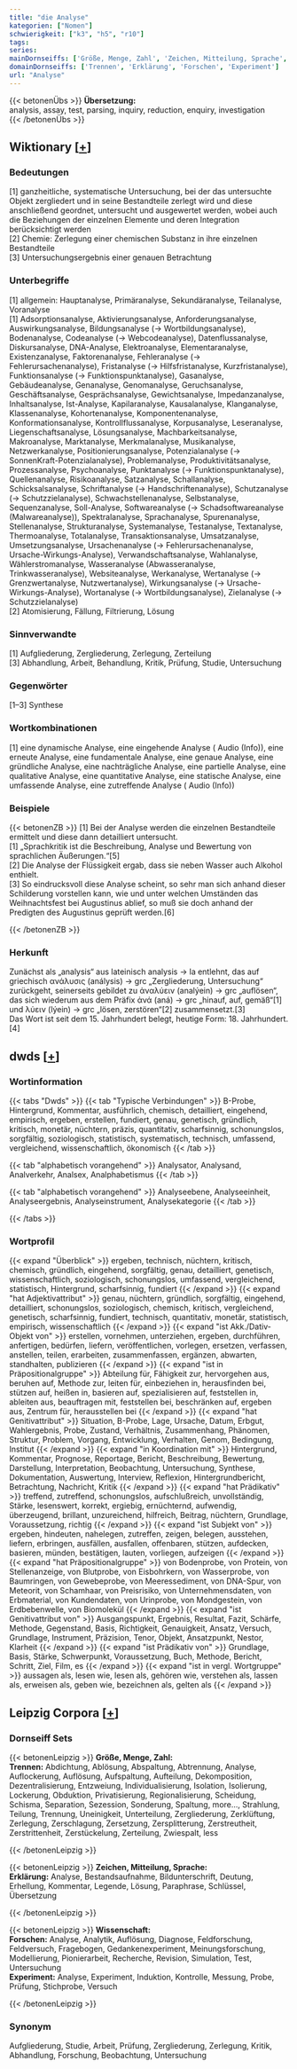 ```yaml
---
title: "die Analyse"
kategorien: ["Nomen"]
schwierigkeit: ["k3", "h5", "r10"]
tags:
series:
mainDornseiffs: ['Größe, Menge, Zahl', 'Zeichen, Mitteilung, Sprache', 'Wissenschaft']
domainDornseiffs: ['Trennen', 'Erklärung', 'Forschen', 'Experiment']
url: "Analyse"
---
```


{{< betonenÜbs >}}
**Übersetzung:**  
analysis, assay, test, parsing, inquiry, reduction, enquiry, investigation  
{{< /betonenÜbs >}}

## Wiktionary [[+](https://de.wiktionary.org/wiki/Analyse)]

### Bedeutungen
[1] ganzheitliche, systematische Untersuchung, bei der das untersuchte Objekt zergliedert und in seine Bestandteile zerlegt wird und diese anschließend geordnet, untersucht und ausgewertet werden, wobei auch die Beziehungen der einzelnen Elemente und deren Integration berücksichtigt werden  
[2] Chemie: Zerlegung einer chemischen Substanz in ihre einzelnen Bestandteile  
[3] Untersuchungsergebnis einer genauen Betrachtung  

### Unterbegriffe
[1] allgemein: Hauptanalyse, Primäranalyse, Sekundäranalyse, Teilanalyse, Voranalyse  
[1] Adsorptionsanalyse, Aktivierungsanalyse, Anforderungsanalyse, Auswirkungsanalyse, Bildungsanalyse (→ Wortbildungsanalyse), Bodenanalyse, Codeanalyse (→ Webcodeanalyse), Datenflussanalyse, Diskursanalyse, DNA-Analyse, Elektroanalyse, Elementaranalyse, Existenzanalyse, Faktorenanalyse, Fehleranalyse (→ Fehlerursachenanalyse), Fristanalyse (→ Hilfsfristanalyse, Kurzfristanalyse), Funktionsanalyse (→ Funktionspunktanalyse), Gasanalyse, Gebäudeanalyse, Genanalyse, Genomanalyse, Geruchsanalyse, Geschäftsanalyse, Gesprächsanalyse, Gewichtsanalyse, Impedanzanalyse, Inhaltsanalyse, Ist-Analyse, Kapilaranalyse, Kausalanalyse, Klanganalyse, Klassenanalyse, Kohortenanalyse, Komponentenanalyse, Konformationsanalyse, Kontrollflussanalyse, Korpusanalyse, Leseranalyse, Liegenschaftsanalyse, Lösungsanalyse, Machbarkeitsanalyse, Makroanalyse, Marktanalyse, Merkmalanalyse, Musikanalyse, Netzwerkanalyse, Positionierungsanalyse, Potenzialanalyse (→ SonnenKraft-Potenzialanalyse), Problemanalyse, Produktivitätsanalyse, Prozessanalyse, Psychoanalyse, Punktanalyse (→ Funktionspunktanalyse), Quellenanalyse, Risikoanalyse, Satzanalyse, Schallanalyse, Schicksalsanalyse, Schriftanalyse (→ Handschriftenanalyse), Schutzanalyse (→ Schutzzielanalyse), Schwachstellenanalyse, Selbstanalyse, Sequenzanalyse, Soll-Analyse, Softwareanalyse (→ Schadsoftwareanalyse (Malwareanalyse)), Spektralanalyse, Sprachanalyse, Spurenanalyse, Stellenanalyse, Strukturanalyse, Systemanalyse, Testanalyse, Textanalyse, Thermoanalyse, Totalanalyse, Transaktionsanalyse, Umsatzanalyse, Umsetzungsanalyse, Ursachenanalyse (→ Fehlerursachenanalyse, Ursache-Wirkungs-Analyse), Verwandschaftsanalyse, Wahlanalyse, Wählerstromanalyse, Wasseranalyse (Abwasseranalyse, Trinkwasseranalyse), Websiteanalyse, Werkanalyse, Wertanalyse (→ Grenzwertanalyse, Nutzwertanalyse), Wirkungsanalyse (→ Ursache-Wirkungs-Analyse), Wortanalyse (→ Wortbildungsanalyse), Zielanalyse (→ Schutzzielanalyse)  
[2] Atomisierung, Fällung, Filtrierung, Lösung  

### Sinnverwandte
[1] Aufgliederung, Zergliederung, Zerlegung, Zerteilung  
[3] Abhandlung, Arbeit, Behandlung, Kritik, Prüfung, Studie, Untersuchung  

### Gegenwörter
[1–3] Synthese  

### Wortkombinationen
[1] eine dynamische Analyse, eine eingehende Analyse ( Audio (Info)), eine erneute Analyse, eine fundamentale Analyse, eine genaue Analyse, eine gründliche Analyse, eine nachträgliche Analyse, eine partielle Analyse, eine qualitative Analyse, eine quantitative Analyse, eine statische Analyse, eine umfassende Analyse, eine zutreffende Analyse ( Audio (Info))  

### Beispiele
{{< betonenZB >}}
[1] Bei der Analyse werden die einzelnen Bestandteile ermittelt und diese dann detailliert untersucht.  
[1] „Sprachkritik ist die Beschreibung, Analyse und Bewertung von sprachlichen Äußerungen.“[5]  
[2] Die Analyse der Flüssigkeit ergab, dass sie neben Wasser auch Alkohol enthielt.  
[3] So eindrucksvoll diese Analyse scheint, so sehr man sich anhand dieser Schilderung vorstellen kann, wie und unter welchen Umständen das Weihnachtsfest bei Augustinus ablief, so muß sie doch anhand der Predigten des Augustinus geprüft werden.[6]  

{{< /betonenZB >}}
### Herkunft
Zunächst als „analysis“ aus lateinisch analysis → la entlehnt, das auf griechisch ανάλυσις (análysis) → grc „Zergliederung, Untersuchung“ zurückgeht, seinerseits gebildet zu ἀναλύειν (analýein) → grc „auflösen“, das sich wiederum aus dem Präfix ἀνά (aná) → grc „hinauf, auf, gemäß“[1] und λύειν (lýein) → grc „lösen, zerstören“[2] zusammensetzt.[3]  
Das Wort ist seit dem 15. Jahrhundert belegt, heutige Form: 18. Jahrhundert.[4]  



## dwds [[+](https://www.dwds.de/wb/Analyse)]

### Wortinformation
{{< tabs "Dwds" >}}
{{< tab "Typische Verbindungen" >}}
B-Probe, Hintergrund, Kommentar, ausführlich, chemisch, detailliert, eingehend, empirisch, ergeben, erstellen, fundiert, genau, genetisch, gründlich, kritisch, monetär, nüchtern, präzis, quantitativ, scharfsinnig, schonungslos, sorgfältig, soziologisch, statistisch, systematisch, technisch, umfassend, vergleichend, wissenschaftlich, ökonomisch
{{< /tab >}}

{{< tab "alphabetisch vorangehend" >}}
Analysator, Analysand, Analverkehr, Analsex, Analphabetismus
{{< /tab >}}

{{< tab "alphabetisch vorangehend" >}}
Analyseebene, Analyseeinheit, Analyseergebnis, Analyseinstrument, Analysekategorie
{{< /tab >}}

{{< /tabs >}}

### Wortprofil
{{< expand "Überblick" >}} ergeben, technisch, nüchtern, kritisch, chemisch, gründlich, eingehend, sorgfältig, genau, detailliert, genetisch, wissenschaftlich, soziologisch, schonungslos, umfassend, vergleichend, statistisch, Hintergrund, scharfsinnig, fundiert {{< /expand >}}
{{< expand "hat Adjektivattribut" >}} genau, nüchtern, gründlich, sorgfältig, eingehend, detailliert, schonungslos, soziologisch, chemisch, kritisch, vergleichend, genetisch, scharfsinnig, fundiert, technisch, quantitativ, monetär, statistisch, empirisch, wissenschaftlich {{< /expand >}}
{{< expand "ist Akk./Dativ-Objekt von" >}} erstellen, vornehmen, unterziehen, ergeben, durchführen, anfertigen, bedürfen, liefern, veröffentlichen, vorlegen, ersetzen, verfassen, anstellen, teilen, erarbeiten, zusammenfassen, ergänzen, abwarten, standhalten, publizieren {{< /expand >}}
{{< expand "ist in Präpositionalgruppe" >}} Abteilung für, Fähigkeit zur, hervorgehen aus, beruhen auf, Methode zur, leiten für, einbeziehen in, herausfinden bei, stützen auf, heißen in, basieren auf, spezialisieren auf, feststellen in, ableiten aus, beauftragen mit, feststellen bei, beschränken auf, ergeben aus, Zentrum für, herausstellen bei {{< /expand >}}
{{< expand "hat Genitivattribut" >}} Situation, B-Probe, Lage, Ursache, Datum, Erbgut, Wahlergebnis, Probe, Zustand, Verhältnis, Zusammenhang, Phänomen, Struktur, Problem, Vorgang, Entwicklung, Verhalten, Genom, Bedingung, Institut {{< /expand >}}
{{< expand "in Koordination mit" >}} Hintergrund, Kommentar, Prognose, Reportage, Bericht, Beschreibung, Bewertung, Darstellung, Interpretation, Beobachtung, Untersuchung, Synthese, Dokumentation, Auswertung, Interview, Reflexion, Hintergrundbericht, Betrachtung, Nachricht, Kritik {{< /expand >}}
{{< expand "hat Prädikativ" >}} treffend, zutreffend, schonungslos, aufschlußreich, unvollständig, Stärke, lesenswert, korrekt, ergiebig, ernüchternd, aufwendig, überzeugend, brillant, unzureichend, hilfreich, Beitrag, nüchtern, Grundlage, Voraussetzung, richtig {{< /expand >}}
{{< expand "ist Subjekt von" >}} ergeben, hindeuten, nahelegen, zutreffen, zeigen, belegen, ausstehen, liefern, erbringen, ausfällen, ausfallen, offenbaren, stützen, aufdecken, basieren, münden, bestätigen, lauten, vorliegen, aufzeigen {{< /expand >}}
{{< expand "hat Präpositionalgruppe" >}} von Bodenprobe, von Protein, von Stellenanzeige, von Blutprobe, von Eisbohrkern, von Wasserprobe, von Baumringen, von Gewebeprobe, von Meeressediment, von DNA-Spur, von Meteorit, von Schamhaar, von Preisrisiko, von Unternehmensdaten, von Erbmaterial, von Kundendaten, von Urinprobe, von Mondgestein, von Erdbebenwelle, von Biomolekül {{< /expand >}}
{{< expand "ist Genitivattribut von" >}} Ausgangspunkt, Ergebnis, Resultat, Fazit, Schärfe, Methode, Gegenstand, Basis, Richtigkeit, Genauigkeit, Ansatz, Versuch, Grundlage, Instrument, Präzision, Tenor, Objekt, Ansatzpunkt, Nestor, Klarheit {{< /expand >}}
{{< expand "ist Prädikativ von" >}} Grundlage, Basis, Stärke, Schwerpunkt, Voraussetzung, Buch, Methode, Bericht, Schritt, Ziel, Film, es {{< /expand >}}
{{< expand "ist in vergl. Wortgruppe" >}} aussagen als, lesen wie, lesen als, gehören wie, verstehen als, lassen als, erweisen als, geben wie, bezeichnen als, gelten als {{< /expand >}}

## Leipzig Corpora [[+](https://corpora.uni-leipzig.de/en/res?word=Analyse&corpusId=deu_newscrawl-public_2018)]

### Dornseiff Sets
{{< betonenLeipzig >}}
**Größe, Menge, Zahl:**  
**Trennen:** Abdichtung, Ablösung, Abspaltung, Abtrennung, Analyse, Auflockerung, Auflösung, Aufspaltung, Aufteilung, Dekomposition, Dezentralisierung, Entzweiung, Individualisierung, Isolation, Isolierung, Lockerung, Obduktion, Privatisierung, Regionalisierung, Scheidung, Schisma, Separation, Sezession, Sonderung, Spaltung, more..., Strahlung, Teilung, Trennung, Uneinigkeit, Unterteilung, Zergliederung, Zerklüftung, Zerlegung, Zerschlagung, Zersetzung, Zersplitterung, Zerstreutheit, Zerstrittenheit, Zerstückelung, Zerteilung, Zwiespalt, less  

{{< /betonenLeipzig >}}


{{< betonenLeipzig >}}
**Zeichen, Mitteilung, Sprache:**  
**Erklärung:** Analyse, Bestandsaufnahme, Bildunterschrift, Deutung, Erhellung, Kommentar, Legende, Lösung, Paraphrase, Schlüssel, Übersetzung  

{{< /betonenLeipzig >}}


{{< betonenLeipzig >}}
**Wissenschaft:**  
**Forschen:** Analyse, Analytik, Auflösung, Diagnose, Feldforschung, Feldversuch, Fragebogen, Gedankenexperiment, Meinungsforschung, Modellierung, Pionierarbeit, Recherche, Revision, Simulation, Test, Untersuchung  
**Experiment:** Analyse, Experiment, Induktion, Kontrolle, Messung, Probe, Prüfung, Stichprobe, Versuch  

{{< /betonenLeipzig >}}

### Synonym
Aufgliederung, Studie, Arbeit, Prüfung, Zergliederung, Zerlegung, Kritik, Abhandlung, Forschung, Beobachtung, Untersuchung

